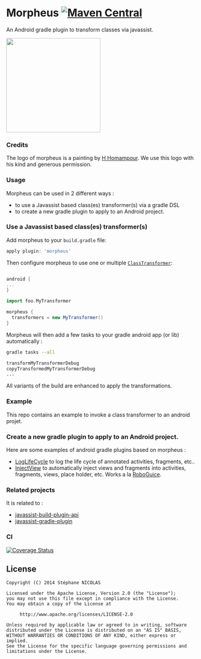 Morpheus [![Maven Central](https://maven-badges.herokuapp.com/maven-central/com.github.stephanenicolas.morpheus/morpheus-plugin/badge.svg)](https://maven-badges.herokuapp.com/maven-central/com.github.stephanenicolas.morpheus/morpheus-plugin)
========

An Android gradle plugin to transform classes via javassist.

<img src="https://raw.githubusercontent.com/stephanenicolas/morpheus/master/assets/morpheus-logo.jpg"
width="250px" />

### Credits 
The logo of morpheus is a painting by [H Homampour](http://www.yessy.com/homampourarts/gallery.html?i=30994). We use this logo with his kind and generous permission.


### Usage 

Morpheus can be used in 2 different ways : 
* to use a Javassist based class(es) transformer(s) via a gradle DSL
* to create a new gradle plugin to apply to an Android project.

### Use a Javassist based class(es) transformer(s)

Add morpheus to your `build.gradle` file:

```groovy
apply plugin: 'morpheus'
````

Then configure morpheus to use one or multiple [`ClassTransformer`](https://github.com/stephanenicolas/javassist-build-plugin-api/blob/master/src/main/java/javassist/build/IClassTransformer.java):

```groovy

android {
...
}

import foo.MyTransformer

morpheus {
  transformers = new MyTransformer()
}
```

Morpheus will then add a few tasks to your gradle android app (or lib) automatically :

```bash
gradle tasks --all

transformMyTransformerDebug
copyTransformedMyTransformerDebug
...
```

All variants of the build are enhanced to apply the transformations.

### Example

This repo contains an example to invoke a class transformer to an android projet.

### Create a new gradle plugin to apply to an Android project.

Here are some examples of android gradle plugins based on morpheus : 

* [LogLifeCycle](https://github.com/stephanenicolas/loglifecycle) to log the life cycle of annotated activities, fragments, etc..
* [InjectView](https://github.com/stephanenicolas/injectview) to automatically inject views and fragments into activities, fragments, views, place holder, etc. Works a la [RoboGuice](https://github.com/roboguice/roboguice).

### Related projects

It is related to :
* [javassist-build-plugin-api](https://github.com/stephanenicolas/javassist-build-plugin-api)
* [javassist-gradle-plugin](https://github.com/darylteo/javassist-gradle-plugin)

### CI

[![Coverage Status](https://img.shields.io/coveralls/stephanenicolas/morpheus.svg)](https://coveralls.io/r/stephanenicolas/morpheus)

License
-------

	Copyright (C) 2014 Stéphane NICOLAS

	Licensed under the Apache License, Version 2.0 (the "License");
	you may not use this file except in compliance with the License.
	You may obtain a copy of the License at
	
	     http://www.apache.org/licenses/LICENSE-2.0
	
	Unless required by applicable law or agreed to in writing, software
	distributed under the License is distributed on an "AS IS" BASIS,
	WITHOUT WARRANTIES OR CONDITIONS OF ANY KIND, either express or implied.
	See the License for the specific language governing permissions and
	limitations under the License.
